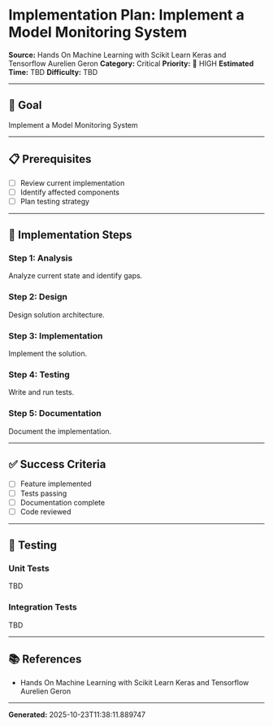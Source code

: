 # Implementation Plan: Implement a Model Monitoring System

**Source:** Hands On Machine Learning with Scikit Learn Keras and Tensorflow   Aurelien Geron
**Category:** Critical
**Priority:** 🔴 HIGH
**Estimated Time:** TBD
**Difficulty:** TBD

---

## 🎯 Goal

Implement a Model Monitoring System

---

## 📋 Prerequisites

- [ ] Review current implementation
- [ ] Identify affected components
- [ ] Plan testing strategy

---

## 🔧 Implementation Steps

### Step 1: Analysis

Analyze current state and identify gaps.

### Step 2: Design

Design solution architecture.

### Step 3: Implementation

Implement the solution.

### Step 4: Testing

Write and run tests.

### Step 5: Documentation

Document the implementation.

---

## ✅ Success Criteria

- [ ] Feature implemented
- [ ] Tests passing
- [ ] Documentation complete
- [ ] Code reviewed

---

## 🧪 Testing

### Unit Tests

TBD

### Integration Tests

TBD

---

## 📚 References

- Hands On Machine Learning with Scikit Learn Keras and Tensorflow   Aurelien Geron

---

**Generated:** 2025-10-23T11:38:11.889747
